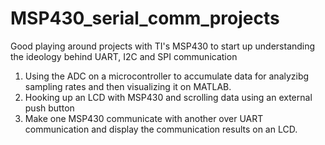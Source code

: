 # MSP430_serial_comm_projects
Good playing around projects with TI's MSP430 to start up understanding the ideology behind UART, I2C and SPI communication
1. Using the ADC on a microcontroller to accumulate data for analyzibg sampling rates and then  visualizing it on MATLAB.
2. Hooking up an LCD with MSP430 and scrolling data using an external push button
3. Make one MSP430 communicate with another over UART communication and display the communication results on an LCD.
